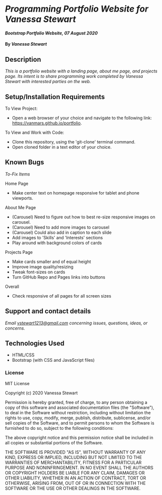 # _Programming Portfolio Website for Vanessa Stewart_

#### _Bootstrap Portfolio Website, 07 August 2020_

#### By _**Vanessa Stewart**_

## Description

_This is a portfolio website with a landing page, about me page, and projects page. Its intent is to share programming work completed by Vanessa Stewart with interested parties on the web._

## Setup/Installation Requirements
To View Project:
* Open a web browser of your choice and navigate to the following link: https://vanmars.github.io/portfolio.

To View and Work with Code:
* Clone this repository, using the 'git-clone' terminal command.
* Open cloned folder in a text editor of your choice.

## Known Bugs

_To-Fix Items_

Home Page
* Make center text on homepage responsive for tablet and phone viewports.

About Me Page
* (Carousel) Need to figure out how to best re-size responsive images on carousel.
* (Carousel) Need to add more images to carousel
* (Carousel) Could also add in caption to each slide
* Add images to 'Skills' and 'Interests' sections
* Play around with background colors of cards

Projects Page
* Make cards smaller and of equal height
* Improve image quality/resizing
* Tweak font-sizes on cards
* Turn GitHub Repo and Pages links into buttons

Overall
* Check responsive of all pages for all screen sizes

## Support and contact details

_Email vstewart1213@gmail.com concerning issues, questions, ideas, or concerns._

## Technologies Used

* HTML/CSS
* Bootstrap (with CSS and JavaScript files)

### License

MIT License

Copyright (c) 2020 Vanessa Stewart

Permission is hereby granted, free of charge, to any person obtaining a copy
of this software and associated documentation files (the "Software"), to deal
in the Software without restriction, including without limitation the rights
to use, copy, modify, merge, publish, distribute, sublicense, and/or sell
copies of the Software, and to permit persons to whom the Software is
furnished to do so, subject to the following conditions:

The above copyright notice and this permission notice shall be included in all
copies or substantial portions of the Software.

THE SOFTWARE IS PROVIDED "AS IS", WITHOUT WARRANTY OF ANY KIND, EXPRESS OR
IMPLIED, INCLUDING BUT NOT LIMITED TO THE WARRANTIES OF MERCHANTABILITY,
FITNESS FOR A PARTICULAR PURPOSE AND NONINFRINGEMENT. IN NO EVENT SHALL THE
AUTHORS OR COPYRIGHT HOLDERS BE LIABLE FOR ANY CLAIM, DAMAGES OR OTHER
LIABILITY, WHETHER IN AN ACTION OF CONTRACT, TORT OR OTHERWISE, ARISING FROM,
OUT OF OR IN CONNECTION WITH THE SOFTWARE OR THE USE OR OTHER DEALINGS IN THE
SOFTWARE.